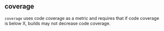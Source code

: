 coverage
------------------------------

`coverage` uses code coverage as a metric and requires that if code coverage is below X, 
builds may not decrease code coverage.

